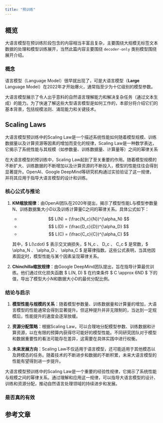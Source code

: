```yaml
---
title: "预训练"
---
```


## 概览

大语言模型在预训练阶段包含的内容相当丰富且复杂，主要围绕大规模无标签文本数据的处理和模型训练展开，当然此篇内容主要围绕 `decoder-only` 类别模型围绕展开介绍。

### 概念

语言模型（Language Model）很早就出现了，可是大语言模型（**Large** Language Model）在2022年才开始爆火，通常指至少为十亿级别的模型参数。

大语言模型展示了令人出乎意料的自然语言理解能力和解决复杂任务（通过文本生成）的能力。为了快速了解这些大型语言模型是如何工作的，本部分将介绍它们的基本背景，包括规模法则、涌现能力和关键技术。

## Scaling Laws

大语言模型预训练中的Scaling Law是一个描述系统性能如何随着模型规模、训练数据量以及计算资源等因素的增加而变化的规律，Scaling Law是一种数学表达，它揭示了系统性能与其规模（如参数量、训练数据量、计算量等）之间的幂律关系

在大语言模型的预训练中，Scaling Law起到了至关重要的作用。随着模型规模的不断扩大、训练数据的不断增加以及计算资源的不断投入，模型的性能往往会得到显著提升。OpenAI、Google DeepMind等研究机构通过实验验证了这一规律，并将其应用于指导大语言模型的设计和训练。

### **核心公式与推论**

1. **KM缩放规律**：由OpenAI团队在2020年提出，揭示了模型性能L与模型参数量N、训练数据集大小D以及训练计算量C之间的幂律关系。具体公式如下：
   - $$ L(N) = (\frac{N_c}{N})^{\alpha_N} $$
   - $$ L(D) = (\frac{D_c}{D})^{\alpha_D} $$
   - $$ L(C) = (\frac{C_c}{C})^{\alpha_C} $$

   其中，$ L(\cdot) $ 表示交叉熵损失，$ N_c $、$ D_c $、$ C_c $ 是常数，$ \alpha_N $、$ \alpha_D $、$ \alpha_C $ 是幂律指数。这些公式表明，当其他因素固定时，模型性能与某个因素呈现幂律关系。

2. **Chinchilla缩放规律**：由Google DeepMind团队提出，旨在指导计算最优训练。他们通过优化损失函数 $ L(N, D) $ 在约束条件 $ C \approx 6ND $ 下的值，导出了模型大小N和数据大小D的最优分配比例。

### 结论与启示

1. **模型性能与规模的关系**：随着模型参数量、训练数据量和计算量的增加，大语言模型的性能通常会得到显著提升。但这种提升并非无限制的，当达到一定规模后，性能提升的速度会逐渐放缓。

2. **资源分配策略**：根据Scaling Law，可以合理地分配模型参数、训练数据和计算资源，以在有限的预算内获得尽可能好的模型性能。不同研究团队对于模型和数据重要性的看法可能存在差异，这需要在具体实践中进行权衡。

3. **未来发展方向**：Scaling Law不仅适用于语言模型，还可能适用于其他模态以及跨模态的任务。随着技术的不断进步和数据的不断积累，未来大语言模型的性能有望得到进一步提升。

大语言模型预训练中的Scaling Law是一个重要的经验性规律，它揭示了系统性能与规模之间的幂律关系。通过理解和应用这一规律，可以指导大语言模型的设计、训练和资源分配，推动自然语言处理领域的持续进步和发展。

### 是否真的有效


## 参考文章

<!-- * [1] []() <div id="" />
* [1] []() <div id="" />
* [1] []() <div id="" />
* [1] []() <div id="" />
* [1] []() <div id="" />
* [1] []() <div id="" />
* [1] []() <div id="" /> -->